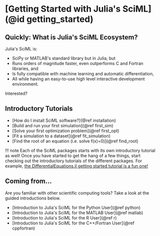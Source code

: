 # [Getting Started with Julia's SciML](@id getting_started)

## Quickly: What is Julia's SciML Ecosystem?

Julia's SciML is:

* SciPy or MATLAB's standard library but in Julia, but
* Runs orders of magnitude faster, even outperforms C and Fortran libraries, and
* Is fully compatible with machine learning and automatic differentiation,
* All while having an easy-to-use high level interactive development environment.

Interested?

## Introductory Tutorials

* [How do I install SciML software?](@ref installation)
* [Build and run your first simulation](@ref first_sim)
* [Solve your first optimization problem](@ref first_opt)
* [Fit a simulation to a dataset](@ref fit_simulation)
* [Find the root of an equation (i.e. solve f(x)=0)](@ref find_root)

!!! note
    Each of the SciML packages starts with its own introductory tutorial as well! Once you
    have started to get the hang of a few things, start checking out the introductory
    tutorials of the different packages. For example, 
    [the DifferentialEquations.jl getting started tutorial is a fun one!](https://docs.sciml.ai/DiffEqDocs/stable/getting_started/)

## Coming from...

Are you familiar with other scientific computing tools? Take a look at the guided
introductions below.

* [Introduction to Julia's SciML for the Python User](@ref python)
* [Introduction to Julia's SciML for the MATLAB User](@ref matlab)
* [Introduction to Julia's SciML for the R User](@ref r)
* [Introduction to Julia's SciML for the C++/Fortran User](@ref cppfortran)
